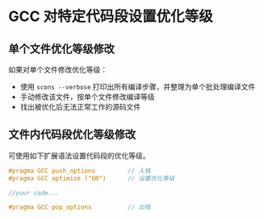 # GCC 对特定代码段设置优化等级

## 单个文件优化等级修改

如果对单个文件修改优化等级：

- 使用 `scons --verbose` 打印出所有编译步骤，并整理为单个批处理编译文件
- 手动修改该文件，按单个文件修改编译等级
- 找出被优化后无法正常工作的源码文件

## 文件内代码段优化等级修改

可使用如下扩展语法设置代码段的优化等级。

```c
#pragma GCC push_options         // 入栈
#pragma GCC optimize ("O0")      // 设置优化等级

//your code...

#pragma GCC pop_options          // 出栈
```

